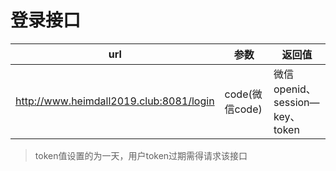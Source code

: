 # 登录接口
|url | 参数 | 返回值
|------------ | ------------- | ------------
|http://www.heimdall2019.club:8081/login | code(微信code)  | 微信openid、session—key、token
>token值设置的为一天，用户token过期需得请求该接口
